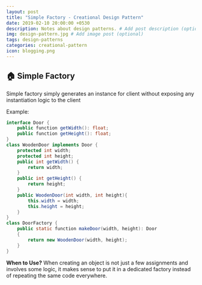 ```yaml
---
layout: post
title: "Simple Factory - Creational Design Pattern"
date: 2019-02-10 20:00:00 +0530
description: Notes about design patterns. # Add post description (optional)
img: design-pattern.jpg # Add image post (optional)
tags: design-patterns
categories: creational-pattern
icon: blogging.png
---
```

🏠 Simple Factory
--------------
Simple factory simply generates an instance for client without exposing any instantiation logic to the client

Example:
```java
interface Door {
    public function getWidth(): float;
    public function getHeight(): float;
} 
class WoodenDoor implements Door {
    protected int width;
    protected int height;
    public int getWidth() {
        return width;
    }
    public int getHeight() {
        return height;
    }
    public WoodenDoor(int width, int height){
        this.width = width;
        this.height = height;
    }
}
class DoorFactory {
    public static function makeDoor(width, height): Door
    {
        return new WoodenDoor(width, height);
    }
}
```
**When to Use?**
When creating an object is not just a few assignments and involves some logic, it makes sense to put it in a dedicated factory instead of repeating the same code everywhere.